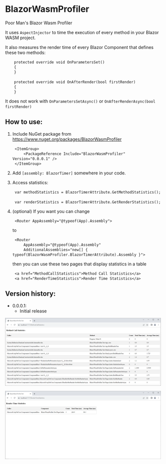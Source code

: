 # BlazorWasmProfiler

Poor Man's Blazor Wasm Profiler

It uses `AspectInjector` to time the execution of every method in your Blazor WASM project.

It also measures the render time of every Blazor Component that defines these two methods:

        protected override void OnParametersSet()
        {
        }

        protected override void OnAfterRender(bool firstRender)
        {
        }

It does not work with `OnParametersSetAsync()` or `OnAfterRenderAsync(bool firstRender)`

## How to use:

1. Include NuGet package from https://www.nuget.org/packages/BlazorWasmProfiler

        <ItemGroup>
            <PackageReference Include="BlazorWasmProfiler" Version="0.0.0.1" />
        </ItemGroup>

2. Add `[assembly: BlazorTimer]` somewhere in your code.

3. Access statistics:

        var methodStatistics = BlazorTimerAttribute.GetMethodStatistics();

        var renderStatistics = BlazorTimerAttribute.GetRenderStatistics();

3. (optional) If you want you can change

        <Router AppAssembly="@typeof(App).Assembly">

    to

        <Router 
            AppAssembly="@typeof(App).Assembly" 
            AdditionalAssemblies="new[] { typeof(BlazorWasmProfiler.BlazorTimerAttribute).Assembly }">

    then you can use these two pages that display statistics in a table

        <a href="MethodCallStatistics">Method Call Statistics</a>
        <a href="RenderTimeStatistics">Render Time Statistics</a>

## Version history:

- 0.0.0.1:
    - Initial release

![MethodCallStatistics](https://raw.githubusercontent.com/Jinjinov/BlazorWasmProfiler/main/MethodCallStatistics.png)

![RenderTimeStatistics](https://raw.githubusercontent.com/Jinjinov/BlazorWasmProfiler/main/RenderTimeStatistics.png)
